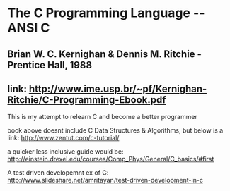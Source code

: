 # The C Programming Language -- ANSI C 
## Brian W. C. Kernighan & Dennis M. Ritchie - Prentice Hall, 1988 
## link:  http://www.ime.usp.br/~pf/Kernighan-Ritchie/C-Programming-Ebook.pdf

This is my attempt to relearn C and become a better programmer

book above doesnt include C Data Structures & Algorithms, but below is a link: 
http://www.zentut.com/c-tutorial/

a quicker less inclusive guide would be: 
http://einstein.drexel.edu/courses/Comp_Phys/General/C_basics/#first

A test driven developemnt ex of C: 
http://www.slideshare.net/amritayan/test-driven-development-in-c

